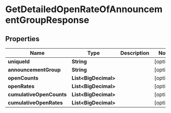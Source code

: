 

# GetDetailedOpenRateOfAnnouncementGroupResponse


## Properties

| Name | Type | Description | Notes |
|------------ | ------------- | ------------- | -------------|
|**uniqueId** | **String** |  |  [optional] |
|**announcementGroup** | **String** |  |  [optional] |
|**openCounts** | **List&lt;BigDecimal&gt;** |  |  [optional] |
|**openRates** | **List&lt;BigDecimal&gt;** |  |  [optional] |
|**cumulativeOpenCounts** | **List&lt;BigDecimal&gt;** |  |  [optional] |
|**cumulativeOpenRates** | **List&lt;BigDecimal&gt;** |  |  [optional] |



